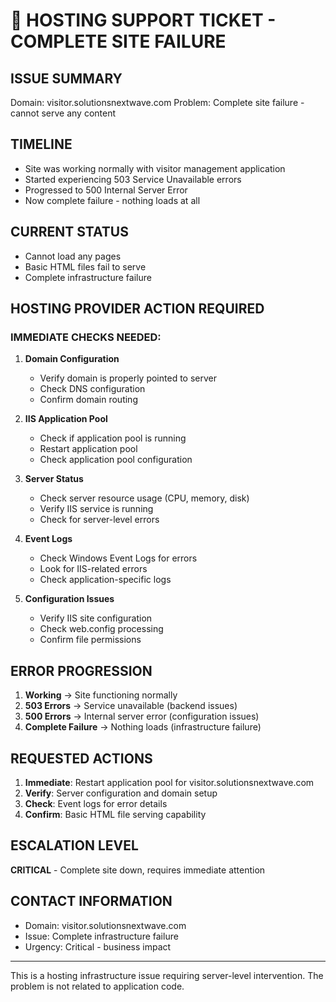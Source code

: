 # 🚨 HOSTING SUPPORT TICKET - COMPLETE SITE FAILURE

## ISSUE SUMMARY
Domain: visitor.solutionsnextwave.com
Problem: Complete site failure - cannot serve any content

## TIMELINE
- Site was working normally with visitor management application
- Started experiencing 503 Service Unavailable errors
- Progressed to 500 Internal Server Error
- Now complete failure - nothing loads at all

## CURRENT STATUS
- Cannot load any pages
- Basic HTML files fail to serve
- Complete infrastructure failure

## HOSTING PROVIDER ACTION REQUIRED

### IMMEDIATE CHECKS NEEDED:
1. **Domain Configuration**
   - Verify domain is properly pointed to server
   - Check DNS configuration
   - Confirm domain routing

2. **IIS Application Pool**
   - Check if application pool is running
   - Restart application pool
   - Check application pool configuration

3. **Server Status**
   - Check server resource usage (CPU, memory, disk)
   - Verify IIS service is running
   - Check for server-level errors

4. **Event Logs**
   - Check Windows Event Logs for errors
   - Look for IIS-related errors
   - Check application-specific logs

5. **Configuration Issues**
   - Verify IIS site configuration
   - Check web.config processing
   - Confirm file permissions

## ERROR PROGRESSION
1. **Working** → Site functioning normally
2. **503 Errors** → Service unavailable (backend issues)
3. **500 Errors** → Internal server error (configuration issues)  
4. **Complete Failure** → Nothing loads (infrastructure failure)

## REQUESTED ACTIONS
1. **Immediate**: Restart application pool for visitor.solutionsnextwave.com
2. **Verify**: Server configuration and domain setup
3. **Check**: Event logs for error details
4. **Confirm**: Basic HTML file serving capability

## ESCALATION LEVEL
**CRITICAL** - Complete site down, requires immediate attention

## CONTACT INFORMATION
- Domain: visitor.solutionsnextwave.com
- Issue: Complete infrastructure failure
- Urgency: Critical - business impact

---
This is a hosting infrastructure issue requiring server-level intervention.
The problem is not related to application code.
